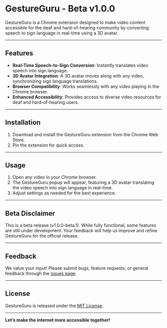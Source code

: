 # GestureGuru - Beta v1.0.0

GestureGuru is a Chrome extension designed to make video content accessible for the deaf and hard-of-hearing community by converting speech to sign language in real-time using a 3D avatar.

---

## Features
- **Real-Time Speech-to-Sign Conversion**: Instantly translates video speech into sign language.
- **3D Avatar Integration**: A 3D avatar moves along with any video, synchronizing sign language translations.
- **Browser Compatibility**: Works seamlessly with any video playing in the Chrome browser.
- **Enhanced Accessibility**: Provides access to diverse video resources for deaf and hard-of-hearing users.

---

## Installation
1. Download and install the GestureGuru extension from the Chrome Web Store.
2. Pin the extension for quick access.

---

## Usage
1. Open any video in your Chrome browser.
2. The GestureGuru popup will appear, featuring a 3D avatar translating the video speech into sign language in real-time.
3. Adjust settings as needed for the best experience.

---

## Beta Disclaimer
This is a beta release (v1.0.0-beta.1). While fully functional, some features are still under development. Your feedback will help us improve and refine GestureGuru for the official release.

---

## Feedback
We value your input! Please submit bugs, feature requests, or general feedback through the [issues page](https://github.com/your-repo-link/issues).

---

## License
GestureGuru is released under the [MIT License](LICENSE).

---

**Let’s make the internet more accessible together!**
